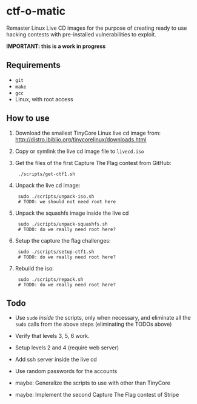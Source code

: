 ctf-o-matic
===========
Remaster Linux Live CD images for the purpose of creating ready to
use hacking contests with pre-installed vulnerabilities to exploit.

**IMPORTANT: this is a work in progress**


Requirements
------------
* `git`
* `make`
* `gcc`
* Linux, with root access


How to use
----------
1. Download the smallest TinyCore Linux live cd image from: 
   http://distro.ibiblio.org/tinycorelinux/downloads.html

2. Copy or symlink the live cd image file to `livecd.iso`

3. Get the files of the first Capture The Flag contest from GitHub:

        ./scripts/get-ctf1.sh

4. Unpack the live cd image:

        sudo ./scripts/unpack-iso.sh
        # TODO: we should not need root here

5. Unpack the squashfs image inside the live cd

        sudo ./scripts/unpack-squashfs.sh
        # TODO: do we really need root here?

6. Setup the capture the flag challenges:

        sudo ./scripts/setup-ctf1.sh
        # TODO: do we really need root here?

7. Rebuild the iso:

        sudo ./scripts/repack.sh
        # TODO: do we really need root here?


Todo
----
* Use `sudo` *inside* the scripts, only when necessary, and eliminate
  all the `sudo` calls from the above steps (eliminating the TODOs above)

* Verify that levels 3, 5, 6 work.

* Setup levels 2 and 4 (require web server)

* Add ssh server inside the live cd

* Use random passwords for the accounts

* maybe: Generalize the scripts to use with other than TinyCore

* maybe: Implement the second Capture The Flag contest of Stripe


